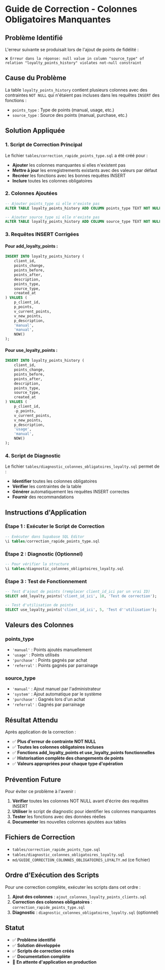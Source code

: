 # Guide de Correction - Colonnes Obligatoires Manquantes

## Problème Identifié

L'erreur suivante se produisait lors de l'ajout de points de fidélité :

```
❌ Erreur dans la réponse: null value in column "source_type" of relation "loyalty_points_history" violates not-null constraint
```

## Cause du Problème

La table `loyalty_points_history` contient plusieurs colonnes avec des contraintes `NOT NULL` qui n'étaient pas incluses dans les requêtes `INSERT` des fonctions :

- `points_type` : Type de points (manual, usage, etc.)
- `source_type` : Source des points (manual, purchase, etc.)

## Solution Appliquée

### 1. Script de Correction Principal

Le fichier `tables/correction_rapide_points_type.sql` a été créé pour :

- **Ajouter** les colonnes manquantes si elles n'existent pas
- **Mettre à jour** les enregistrements existants avec des valeurs par défaut
- **Recréer** les fonctions avec les bonnes requêtes INSERT
- **Inclure** toutes les colonnes obligatoires

### 2. Colonnes Ajoutées

```sql
-- Ajouter points_type si elle n'existe pas
ALTER TABLE loyalty_points_history ADD COLUMN points_type TEXT NOT NULL DEFAULT 'manual';

-- Ajouter source_type si elle n'existe pas
ALTER TABLE loyalty_points_history ADD COLUMN source_type TEXT NOT NULL DEFAULT 'manual';
```

### 3. Requêtes INSERT Corrigées

#### Pour add_loyalty_points :
```sql
INSERT INTO loyalty_points_history (
    client_id,
    points_change,
    points_before,
    points_after,
    description,
    points_type,
    source_type,
    created_at
) VALUES (
    p_client_id,
    p_points,
    v_current_points,
    v_new_points,
    p_description,
    'manual',
    'manual',
    NOW()
);
```

#### Pour use_loyalty_points :
```sql
INSERT INTO loyalty_points_history (
    client_id,
    points_change,
    points_before,
    points_after,
    description,
    points_type,
    source_type,
    created_at
) VALUES (
    p_client_id,
    -p_points,
    v_current_points,
    v_new_points,
    p_description,
    'usage',
    'manual',
    NOW()
);
```

### 4. Script de Diagnostic

Le fichier `tables/diagnostic_colonnes_obligatoires_loyalty.sql` permet de :

- **Identifier** toutes les colonnes obligatoires
- **Vérifier** les contraintes de la table
- **Générer** automatiquement les requêtes INSERT correctes
- **Fournir** des recommandations

## Instructions d'Application

### Étape 1 : Exécuter le Script de Correction

```sql
-- Exécuter dans Supabase SQL Editor
\i tables/correction_rapide_points_type.sql
```

### Étape 2 : Diagnostic (Optionnel)

```sql
-- Pour vérifier la structure
\i tables/diagnostic_colonnes_obligatoires_loyalty.sql
```

### Étape 3 : Test de Fonctionnement

```sql
-- Test d'ajout de points (remplacer client_id_ici par un vrai ID)
SELECT add_loyalty_points('client_id_ici', 10, 'Test de correction');

-- Test d'utilisation de points
SELECT use_loyalty_points('client_id_ici', 5, 'Test d''utilisation');
```

## Valeurs des Colonnes

### points_type
- `'manual'` : Points ajoutés manuellement
- `'usage'` : Points utilisés
- `'purchase'` : Points gagnés par achat
- `'referral'` : Points gagnés par parrainage

### source_type
- `'manual'` : Ajout manuel par l'administrateur
- `'system'` : Ajout automatique par le système
- `'purchase'` : Gagnés lors d'un achat
- `'referral'` : Gagnés par parrainage

## Résultat Attendu

Après application de la correction :

- ✅ **Plus d'erreur de contrainte NOT NULL**
- ✅ **Toutes les colonnes obligatoires incluses**
- ✅ **Fonctions add_loyalty_points et use_loyalty_points fonctionnelles**
- ✅ **Historisation complète des changements de points**
- ✅ **Valeurs appropriées pour chaque type d'opération**

## Prévention Future

Pour éviter ce problème à l'avenir :

1. **Vérifier** toutes les colonnes NOT NULL avant d'écrire des requêtes INSERT
2. **Utiliser** le script de diagnostic pour identifier les colonnes manquantes
3. **Tester** les fonctions avec des données réelles
4. **Documenter** les nouvelles colonnes ajoutées aux tables

## Fichiers de Correction

- `tables/correction_rapide_points_type.sql`
- `tables/diagnostic_colonnes_obligatoires_loyalty.sql`
- `md/GUIDE_CORRECTION_COLONNES_OBLIGATOIRES_LOYALTY.md` (ce fichier)

## Ordre d'Exécution des Scripts

Pour une correction complète, exécuter les scripts dans cet ordre :

1. **Ajout des colonnes** : `ajout_colonnes_loyalty_points_clients.sql`
2. **Correction des colonnes obligatoires** : `correction_rapide_points_type.sql`
3. **Diagnostic** : `diagnostic_colonnes_obligatoires_loyalty.sql` (optionnel)

## Statut

- ✅ **Problème identifié**
- ✅ **Solution développée**
- ✅ **Scripts de correction créés**
- ✅ **Documentation complète**
- 🔄 **En attente d'application en production**
